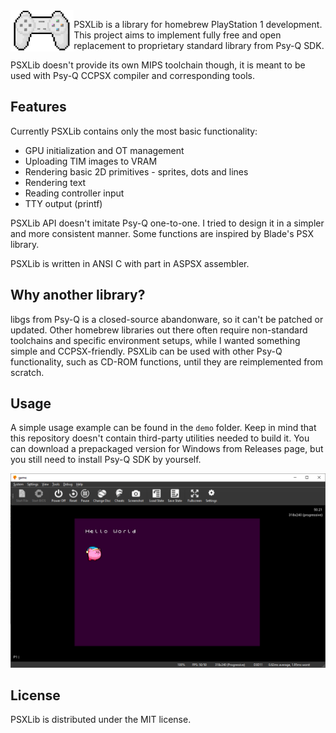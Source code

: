 <img align="left" alt="controller" src="https://raw.githubusercontent.com/gecko0307/psxlib/main/media/controller.png" height="66" />

PSXLib is a library for homebrew PlayStation 1 development. This project aims to implement fully free and open replacement to proprietary standard library from Psy-Q SDK.

PSXLib doesn't provide its own MIPS toolchain though, it is meant to be used with Psy-Q CCPSX compiler and corresponding tools.

## Features

Currently PSXLib contains only the most basic functionality:

- GPU initialization and OT management
- Uploading TIM images to VRAM
- Rendering basic 2D primitives - sprites, dots and lines
- Rendering text
- Reading controller input
- TTY output (printf)

PSXLib API doesn't imitate Psy-Q one-to-one. I tried to design it in a simpler and more consistent manner. Some functions are inspired by Blade's PSX library.

PSXLib is written in ANSI C with part in ASPSX assembler.

## Why another library?

libgs from Psy-Q is a closed-source abandonware, so it can't be patched or updated. Other homebrew libraries out there often require non-standard toolchains and specific environment setups, while I wanted something simple and CCPSX-friendly. PSXLib can be used with other Psy-Q functionality, such as CD-ROM functions, until they are reimplemented from scratch.

## Usage
A simple usage example can be found in the `demo` folder. Keep in mind that this repository doesn't contain third-party utilities needed to build it. You can download a prepackaged version for Windows from Releases page, but you still need to install Psy-Q SDK by yourself.

[![Demo](https://raw.githubusercontent.com/gecko0307/psxlib/main/media/demo.png)](https://raw.githubusercontent.com/gecko0307/psxlib/main/media/controller.png)

## License
PSXLib is distributed under the MIT license.
